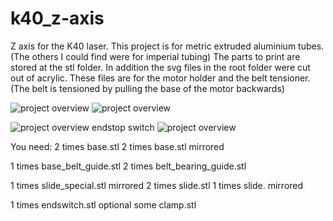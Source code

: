 # k40_z-axis
Z axis for the K40 laser. This project is for metric extruded aluminium tubes. (The others I could find were for imperial tubing)
The parts to print are stored at the stl folder. In addition the svg files in the root folder were cut out of acrylic. These files are for the motor holder and the belt tensioner. (The belt is tensioned by pulling the base of the motor backwards)

![project overview](img/DSC01052.JPG "project overview with honeycomb")
![project overview](img/DSC01048.JPG "project overview")

![project overview](img/DSC01050.JPG "motor mount")
endstop switch
![project overview](img/DSC01051.JPG "endstop switch")

You need:
2 times base.stl
2 times base.stl mirrored

1 times base_belt_guide.stl
2 times belt_bearing_guide.stl

1 times slide_special.stl mirrored
2 times slide.stl
1 times slide. mirrored

1 times endswitch.stl
optional some clamp.stl
